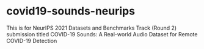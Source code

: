 # covid19-sounds-neurips
This is for NeurIPS 2021 Datasets and Benchmarks Track (Round 2) submission titled COVID-19 Sounds: A Real-world Audio Dataset for Remote COVID-19 Detection
